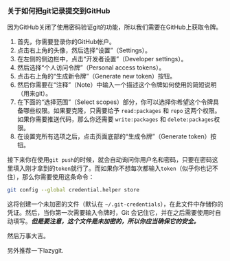 ### 关于如何把git记录提交到GitHub

因为GitHub关闭了使用密码验证git的功能，所以我们需要在GitHub上获取令牌。

1. 首先，你需要登录你的GitHub帐户。
2. 点击右上角的头像，然后选择“设置”（Settings）。
3. 在左侧的侧边栏中，点击“开发者设置”（Developer settings）。
4. 然后选择“个人访问令牌”（Personal access tokens）。
5. 点击右上角的“生成新令牌”（Generate new token）按钮。
6. 然后你需要在“注释”（Note）中输入一个描述这个令牌如何使用的简短说明（用来git）。
7. 在下面的“选择范围”（Select scopes）部分，你可以选择你希望这个令牌具备哪些权限。如果要克隆，只需要给予 `read:packages` 和 `repo` 这两个权限。如果你需要推送代码，那么你还需要 `write:packages` 和 `delete:packages`权限。
8. 在设置完所有选项之后，点击页面底部的“生成令牌”（Generate token）按钮。

接下来你在使用`git push`的时候，就会自动询问你用户名和密码，只要在密码这里填入刚才拿到的`token`就行了。而如果你不想每次都输入`token`（似乎你也记不住），那么你需要使用这条命令：

```bash
git config --global credential.helper store
```

这将创建一个未加密的文件（默认在 `~/.git-credentials`），在此文件中存储你的凭证。然后，当你第一次需要输入令牌时，Git 会记住它，并在之后需要使用时自动填写。***但是要注意，这个文件是未加密的，所以你应当确保它的安全。***

然后万事大吉。

另外推荐一下lazygit.

